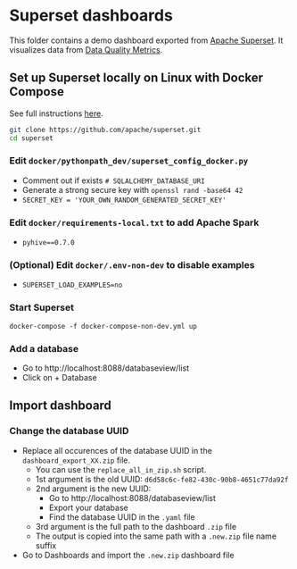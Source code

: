 # Superset dashboards

This folder contains a demo dashboard exported from [Apache Superset](https://superset.apache.org). It visualizes data from [Data Quality Metrics](../../README.md#data-quality-metrics).

## Set up Superset locally on Linux with Docker Compose

See full instructions [here](https://superset.apache.org/docs/installation/installing-superset-using-docker-compose).

```bash
git clone https://github.com/apache/superset.git
cd superset
```

### Edit `docker/pythonpath_dev/superset_config_docker.py`

* Comment out if exists `# SQLALCHEMY_DATABASE_URI`
* Generate a strong secure key with `openssl rand -base64 42`
* `SECRET_KEY = 'YOUR_OWN_RANDOM_GENERATED_SECRET_KEY'`

### Edit `docker/requirements-local.txt` to add Apache Spark

* `pyhive==0.7.0`

### (Optional) Edit `docker/.env-non-dev` to disable examples
* `SUPERSET_LOAD_EXAMPLES=no`

### Start Superset

```docker-compose -f docker-compose-non-dev.yml up```

### Add a database

* Go to http://localhost:8088/databaseview/list
* Click on + Database

## Import dashboard

### Change the database UUID

* Replace all occurences of the database UUID in the `dashboard_export_XX.zip` file.
   * You can use the `replace_all_in_zip.sh` script.
   * 1st argument is the old UUID: `d6d58c6c-fe82-430c-90b8-4651c77da92f`
   * 2nd argument is the new UUID:
      * Go to http://localhost:8088/databaseview/list
      * Export your database
      * Find the database UUID in the `.yaml` file
  * 3rd argument is the full path to the dashboard `.zip` file
  * The output is copied into the same path with a `.new.zip` file name suffix
* Go to Dashboards and import the `.new.zip` dashboard file
